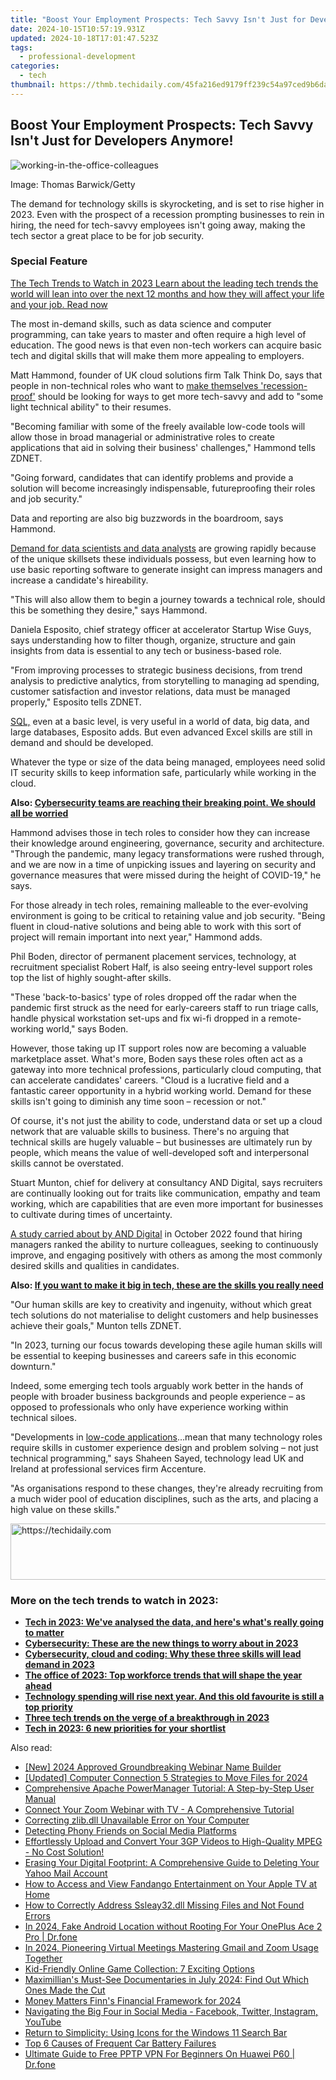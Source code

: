 ```yaml
---
title: "Boost Your Employment Prospects: Tech Savvy Isn't Just for Developers Anymore!"
date: 2024-10-15T10:57:19.931Z
updated: 2024-10-18T17:01:47.523Z
tags:
  - professional-development
categories:
  - tech
thumbnail: https://thmb.techidaily.com/45fa216ed9179ff239c54a97ced9b6daebc95dcdcc42950e7937059431f2b557.jpg
---
```


## Boost Your Employment Prospects: Tech Savvy Isn't Just for Developers Anymore!

![working-in-the-office-colleagues](https://www.zdnet.com/a/img/resize/1eced2ec578004ea9c05954f192edfc6f41931e3/2022/10/28/0e25f307-79da-4a5e-b6dc-037a0518d657/working-in-the-office-colleagues.jpg?auto=webp&precrop=1200,674,x0,y95&width=1280)

Image: Thomas Barwick/Getty

The demand for technology skills is skyrocketing, and is set to rise higher in 2023\. Even with the prospect of a recession prompting businesses to rein in hiring, the need for tech-savvy employees isn't going away, making the tech sector a great place to be for job security.

### Special Feature

[The Tech Trends to Watch in 2023 Learn about the leading tech trends the world will lean into over the next 12 months and how they will affect your life and your job.  Read now](https://www.zdnet.com/topic/the-tech-trends-to-watch-in-2023/)

The most in-demand skills, such as data science and computer programming, can take years to master and often require a high level of education. The good news is that even non-tech workers can acquire basic tech and digital skills that will make them more appealing to employers.

Matt Hammond, founder of UK cloud solutions firm Talk Think Do, says that people in non-technical roles who want to [make themselves 'recession-proof'](https://www.zdnet.com/article/these-three-tech-skills-could-help-recession-proof-your-career-say-bosses/) should be looking for ways to get more tech-savvy and add to "some light technical ability" to their resumes. 

"Becoming familiar with some of the freely available low-code tools will allow those in broad managerial or administrative roles to create applications that aid in solving their business' challenges," Hammond tells ZDNET. 

"Going forward, candidates that can identify problems and provide a solution will become increasingly indispensable, futureproofing their roles and job security."

Data and reporting are also big buzzwords in the boardroom, says Hammond. 

[Demand for data scientists and data analysts](https://www.zdnet.com/education/professional-development/data-scientist-vs-data-engineer-how-demand-for-these-roles-is-changing/) are growing rapidly because of the unique skillsets these individuals possess, but even learning how to use basic reporting software to generate insight can impress managers and increase a candidate's hireability.

"This will also allow them to begin a journey towards a technical role, should this be something they desire," says Hammond.

Daniela Esposito, chief strategy officer at accelerator Startup Wise Guys, says understanding how to filter though, organize, structure and gain insights from data is essential to any tech or business-based role. 

"From improving processes to strategic business decisions, from trend analysis to predictive analytics, from storytelling to managing ad spending, customer satisfaction and investor relations, data must be managed properly," Esposito tells ZDNET.

[SQL,](https://www.zdnet.com/education/business-management/best-sql-course/) even at a basic level, is very useful in a world of data, big data, and large databases, Esposito adds. But even advanced Excel skills are still in demand and should be developed. 

Whatever the type or size of the data being managed, employees need solid IT security skills to keep information safe, particularly while working in the cloud.

**Also: [Cybersecurity teams are reaching their breaking point. We should all be worried](https://www.zdnet.com/article/cybersecurity-teams-are-reaching-their-breaking-point-we-should-all-be-worried/)**

Hammond advises those in tech roles to consider how they can increase their knowledge around engineering, governance, security and architecture. "Through the pandemic, many legacy transformations were rushed through, and we are now in a time of unpicking issues and layering on security and governance measures that were missed during the height of COVID-19," he says. 

For those already in tech roles, remaining malleable to the ever-evolving environment is going to be critical to retaining value and job security. "Being fluent in cloud-native solutions and being able to work with this sort of project will remain important into next year," Hammond adds.

Phil Boden, director of permanent placement services, technology, at recruitment specialist Robert Half, is also seeing entry-level support roles top the list of highly sought-after skills. 

"These 'back-to-basics' type of roles dropped off the radar when the pandemic first struck as the need for early-careers staff to run triage calls, handle physical workstation set-ups and fix wi-fi dropped in a remote-working world," says Boden.

However, those taking up IT support roles now are becoming a valuable marketplace asset. What's more, Boden says these roles often act as a gateway into more technical professions, particularly cloud computing, that can accelerate candidates' careers. "Cloud is a lucrative field and a fantastic career opportunity in a hybrid working world. Demand for these skills isn't going to diminish any time soon – recession or not."

Of course, it's not just the ability to code, understand data or set up a cloud network that are valuable skills to business. There's no arguing that technical skills are hugely valuable – but businesses are ultimately run by people, which means the value of well-developed soft and interpersonal skills cannot be overstated.

Stuart Munton, chief for delivery at consultancy AND Digital, says recruiters are continually looking out for traits like communication, empathy and team working, which are capabilities that are even more important for businesses to cultivate during times of uncertainty.

[A study carried about by AND Digital](https://landing.and.digital/uk%5Fdigital%5Fskills%5Fgap?hsCtaTracking=b60cce5d-28a2-4d34-86f0-ecb545ad1b83%7Cf94ec13f-c4aa-4862-8763-573fd5ee9b29) in October 2022 found that hiring managers ranked the ability to nurture colleagues, seeking to continuously improve, and engaging positively with others as among the most commonly desired skills and qualities in candidates.

**Also: [If you want to make it big in tech, these are the skills you really need](https://www.zdnet.com/education/professional-development/if-you-want-to-make-it-big-in-tech-these-non-tech-skills-are-essential/)**

"Our human skills are key to creativity and ingenuity, without which great tech solutions do not materialise to delight customers and help businesses achieve their goals," Munton tells ZDNET. 

"In 2023, turning our focus towards developing these agile human skills will be essential to keeping businesses and careers safe in this economic downturn."

Indeed, some emerging tech tools arguably work better in the hands of people with broader business backgrounds and people experience – as opposed to professionals who only have experience working within technical siloes. 

"Developments in [low-code applications](https://www.zdnet.com/article/low-code-and-no-code-are-making-developers-jobs-better-in-two-ways/)…mean that many technology roles require skills in customer experience design and problem solving – not just technical programming," says Shaheen Sayed, technology lead UK and Ireland at professional services firm Accenture.

"As organisations respond to these changes, they're already recruiting from a much wider pool of education disciplines, such as the arts, and placing a high value on these skills."

<!-- affiliate ads begin -->
<a href="https://appsumo.8odi.net/c/5597632/2068432/7443" target="_top" id="2068432">
  <img src="//a.impactradius-go.com/display-ad/7443-2068432" border="0" alt="https://techidaily.com" width="728" height="90"/>
</a>
<img height="0" width="0" src="https://appsumo.8odi.net/i/5597632/2068432/7443" style="position:absolute;visibility:hidden;" border="0" />
<!-- affiliate ads end -->

### **More on the tech trends to watch in 2023:**

* [**Tech in 2023: We've analysed the data, and here's what's really going to matter**](https://www.zdnet.com/article/tech-in-2023-weve-analysed-the-data-and-heres-whats-really-going-to-matter/)
* [**Cybersecurity: These are the new things to worry about in 2023**](https://www.zdnet.com/article/cybersecurity-these-are-the-new-things-to-worry-about-in-2023/)
* [**Cybersecurity, cloud and coding: Why these three skills will lead demand in 2023**](https://www.zdnet.com/article/cybersecurity-cloud-and-coding-why-these-three-skills-will-lead-demand-in-2023/)
* [**The office of 2023: Top workforce trends that will shape the year ahead**](https://www.zdnet.com/article/what-to-expect-in-the-office-next-year-top-work-trends-to-watch-out-for-in-2023/)
* **[Technology spending will rise next year. And this old favourite is still a top priority](https://www.zdnet.com/article/technology-spending-will-rise-next-year-and-this-old-favourite-is-still-a-top-priority/)**
* **[Three tech trends on the verge of a breakthrough in 2023](https://www.zdnet.com/article/three-tech-trends-on-the-verge-of-a-breakthrough-in-2023/)**
* [**Tech in 2023: 6 new priorities for your shortlist**](https://www.zdnet.com/article/tech-in-2023-6-new-priorities-for-your-shortlist/)

<ins class="adsbygoogle"
     style="display:block"
     data-ad-format="autorelaxed"
     data-ad-client="ca-pub-7571918770474297"
     data-ad-slot="1223367746"></ins>

<ins class="adsbygoogle"
     style="display:block"
     data-ad-client="ca-pub-7571918770474297"
     data-ad-slot="8358498916"
     data-ad-format="auto"
     data-full-width-responsive="true"></ins>

<span class="atpl-alsoreadstyle">Also read:</span>
<div><ul>
<li><a href="https://fox-boxes.techidaily.com/new-2024-approved-groundbreaking-webinar-name-builder/"><u>[New] 2024 Approved Groundbreaking Webinar Name Builder</u></a></li>
<li><a href="https://fox-boxes.techidaily.com/updated-computer-connection-5-strategies-to-move-files-for-2024/"><u>[Updated] Computer Connection 5 Strategies to Move Files for 2024</u></a></li>
<li><a href="https://win-cloud.techidaily.com/comprehensive-apache-powermanager-tutorial-a-step-by-step-user-manual/"><u>Comprehensive Apache PowerManager Tutorial: A Step-by-Step User Manual</u></a></li>
<li><a href="https://techno-recovery.techidaily.com/connect-your-zoom-webinar-with-tv-a-comprehensive-tutorial/"><u>Connect Your Zoom Webinar with TV - A Comprehensive Tutorial</u></a></li>
<li><a href="https://techno-recovery.techidaily.com/correcting-zlibdll-unavailable-error-on-your-computer/"><u>Correcting zlib.dll Unavailable Error on Your Computer</u></a></li>
<li><a href="https://techno-recovery.techidaily.com/detecting-phony-friends-on-social-media-platforms/"><u>Detecting Phony Friends on Social Media Platforms</u></a></li>
<li><a href="https://solve-marvelous.techidaily.com/effortlessly-upload-and-convert-your-3gp-videos-to-high-quality-mpeg-no-cost-solution/"><u>Effortlessly Upload and Convert Your 3GP Videos to High-Quality MPEG - No Cost Solution!</u></a></li>
<li><a href="https://techno-recovery.techidaily.com/1722869839318-erasing-your-digital-footprint-a-comprehensive-guide-to-deleting-your-yahoo-mail-account/"><u>Erasing Your Digital Footprint: A Comprehensive Guide to Deleting Your Yahoo Mail Account</u></a></li>
<li><a href="https://techno-recovery.techidaily.com/how-to-access-and-view-fandango-entertainment-on-your-apple-tv-at-home/"><u>How to Access and View Fandango Entertainment on Your Apple TV at Home</u></a></li>
<li><a href="https://techno-recovery.techidaily.com/how-to-correctly-address-ssleay32dll-missing-files-and-not-found-errors/"><u>How to Correctly Address Ssleay32.dll Missing Files and Not Found Errors</u></a></li>
<li><a href="https://android-location.techidaily.com/in-2024-fake-android-location-without-rooting-for-your-oneplus-ace-2-pro-drfone-by-drfone-virtual/"><u>In 2024, Fake Android Location without Rooting For Your OnePlus Ace 2 Pro | Dr.fone</u></a></li>
<li><a href="https://extra-skills.techidaily.com/in-2024-pioneering-virtual-meetings-mastering-gmail-and-zoom-usage-together/"><u>In 2024, Pioneering Virtual Meetings Mastering Gmail and Zoom Usage Together</u></a></li>
<li><a href="https://techno-recovery.techidaily.com/kid-friendly-online-game-collection-7-exciting-options/"><u>Kid-Friendly Online Game Collection: 7 Exciting Options</u></a></li>
<li><a href="https://techno-recovery.techidaily.com/maximillians-must-see-documentaries-in-july-2024-find-out-which-ones-made-the-cut/"><u>Maximillian's Must-See Documentaries in July 2024: Find Out Which Ones Made the Cut</u></a></li>
<li><a href="https://fox-cloud.techidaily.com/money-matters-finns-financial-framework-for-2024/"><u>Money Matters Finn's Financial Framework for 2024</u></a></li>
<li><a href="https://win-forum.techidaily.com/navigating-the-big-four-in-social-media-facebook-twitter-instagram-youtube/"><u>Navigating the Big Four in Social Media - Facebook, Twitter, Instagram, YouTube</u></a></li>
<li><a href="https://windows11.techidaily.com/return-to-simplicity-using-icons-for-the-windows-11-search-bar/"><u>Return to Simplicity: Using Icons for the Windows 11 Search Bar</u></a></li>
<li><a href="https://techno-recovery.techidaily.com/top-6-causes-of-frequent-car-battery-failures/"><u>Top 6 Causes of Frequent Car Battery Failures</u></a></li>
<li><a href="https://fake-location.techidaily.com/ultimate-guide-to-free-pptp-vpn-for-beginners-on-huawei-p60-drfone-by-drfone-virtual-android/"><u>Ultimate Guide to Free PPTP VPN For Beginners On Huawei P60 | Dr.fone</u></a></li>
</ul></div>

